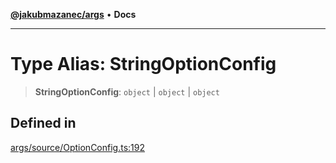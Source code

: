 [**@jakubmazanec/args**](../README.md) • **Docs**

---

# Type Alias: StringOptionConfig

> **StringOptionConfig**: `object` \| `object` \| `object`

## Defined in

[args/source/OptionConfig.ts:192](https://github.com/jakubmazanec/tools/blob/2afd81e4680434017b6f838733fd5ccd928cec42/packages/args/source/OptionConfig.ts#L192)

